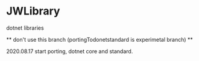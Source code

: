 # JWLibrary
dotnet libraries

** don't use this branch (portingTodonetstandard is experimetal branch) ** 

2020.08.17 start porting, dotnet core and standard.
